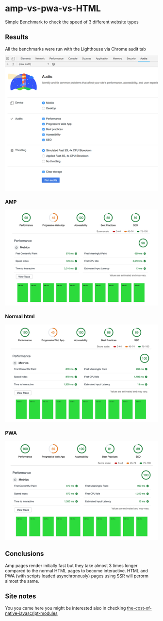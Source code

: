 # amp-vs-pwa-vs-HTML
Simple Benchmark to check the speed of 3 different website types

## Results
All the benchmarks were run with the Lighthouse via Chrome audit tab

<img src='audit-setup.png'/>

### AMP

<img src='amp.png'/>

### Normal html

<img src='normal-html.png'/>

### PWA

<img src='pwa.png'/>

## Conclusions

Amp pages render initially fast but they take almost 3 times longer compared to the normal HTML pages to become interactive.
HTML and PWA (with scripts loaded asynchronously) pages using SSR will perorm almost the same.

## Site notes

You you came here you might be interested also in checking [the-cost-of-native-javascript-modules](https://github.com/GianlucaGuarini/the-cost-of-native-javascript-modules)